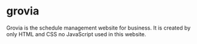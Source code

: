 # grovia
Grovia is the schedule management website for business. It is created by only HTML and CSS no JavaScript used in this website.
